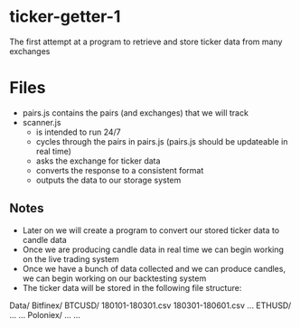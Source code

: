 # ticker-getter-1
The first attempt at a program to retrieve and store ticker data from many exchanges

# Files
- pairs.js contains the pairs (and exchanges) that we will track
- scanner.js
  - is intended to run 24/7
  - cycles through the pairs in pairs.js (pairs.js should be updateable in real time)
  - asks the exchange for ticker data
  - converts the response to a consistent format
  - outputs the data to our storage system
  
## Notes
- Later on we will create a program to convert our stored ticker data to candle data
- Once we are producing candle data in real time we can begin working on the live trading system
- Once we have a bunch of data collected and we can produce candles, we can begin working on our backtesting system
- The ticker data will be stored in the following file structure:

Data/
  Bitfinex/
    BTCUSD/
      180101-180301.csv
      180301-180601.csv
      ...
    ETHUSD/
      ...
    ...
  Poloniex/
    ...
  ...
      
